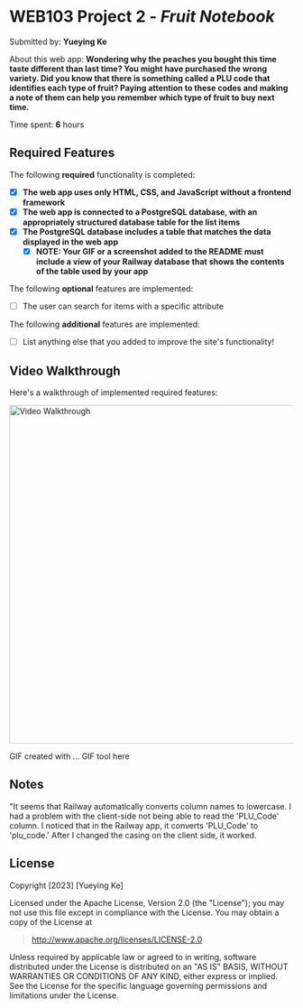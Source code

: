 # WEB103 Project 2 - *Fruit Notebook*

Submitted by: **Yueying Ke**

About this web app: **Wondering why the peaches you bought this time taste different than last time? You might have purchased the wrong variety. Did you know that there is something called a PLU code that identifies each type of fruit? Paying attention to these codes and making a note of them can help you remember which type of fruit to buy next time.**

Time spent: **6** hours

## Required Features

The following **required** functionality is completed:

<!-- Make sure to check off completed functionality below -->
- [x] **The web app uses only HTML, CSS, and JavaScript without a frontend framework**
- [x] **The web app is connected to a PostgreSQL database, with an appropriately structured database table for the list items**
- [x] **The PostgreSQL database includes a table that matches the data displayed in the web app**
  - [x] **NOTE: Your GIF or a screenshot added to the README must include a view of your Railway database that shows the contents of the table used by your app**

The following **optional** features are implemented:

- [ ] The user can search for items with a specific attribute

The following **additional** features are implemented:

- [ ] List anything else that you added to improve the site's functionality!

## Video Walkthrough

Here's a walkthrough of implemented required features:

<img src='https://github.com/DinaberryPi/WEB103_Project1/blob/main/btNq1vF%20-%20Imgur.gif?raw=true' title='Video Walkthrough' width='600' alt='Video Walkthrough' />

<!-- Replace this with whatever GIF tool you used! -->
GIF created with ...  GIF tool here
<!-- Recommended tools:
[Kap](https://getkap.co/) for macOS
[ScreenToGif](https://www.screentogif.com/) for Windows
[peek](https://github.com/phw/peek) for Linux. -->

## Notes

"It seems that Railway automatically converts column names to lowercase. I had a problem with the client-side not being able to read the 'PLU_Code' column. I noticed that in the Railway app, it converts 'PLU_Code' to 'plu_code.' After I changed the casing on the client side, it worked.

## License

Copyright [2023] [Yueying Ke]

Licensed under the Apache License, Version 2.0 (the "License"); you may not use this file except in compliance with the License. You may obtain a copy of the License at

> http://www.apache.org/licenses/LICENSE-2.0

Unless required by applicable law or agreed to in writing, software distributed under the License is distributed on an "AS IS" BASIS, WITHOUT WARRANTIES OR CONDITIONS OF ANY KIND, either express or implied. See the License for the specific language governing permissions and limitations under the License.